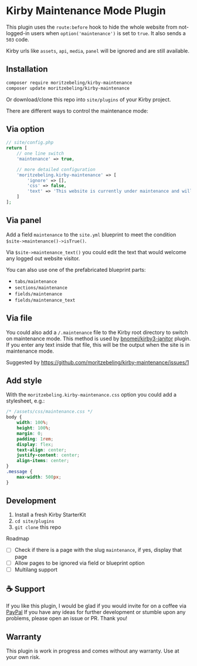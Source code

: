 # Kirby Maintenance Mode Plugin

This plugin uses the `route:before` hook to hide the whole website from not-logged-in users when `option('maintenance')` is set to `true`. It also sends a `503` code.

Kirby urls like `assets`, `api`, `media`, `panel` will be ignored and are still available.

## Installation

```bash
composer require moritzebeling/kirby-maintenance
composer update moritzebeling/kirby-maintenance
```

Or download/clone this repo into `site/plugins` of your Kirby project.

There are different ways to control the maintenance mode:

## Via option

```php
// site/config.php
return [
    // one line switch
    'maintenance' => true,

    // more detailed configuration
    'moritzebeling.kirby-maintenance' => [
        'ignore' => [],
        'css' => false,
        'text' => 'This website is currently under maintenance and will be back online soon.',
    ]
];
```

## Via panel

Add a field `maintenance` to the `site.yml` blueprint to meet the condition `$site->maintenance()->isTrue()`.

Via `$site->maintenance_text()` you could edit the text that would welcome any logged out website visitor.

You can also use one of the prefabricated blueprint parts:

- `tabs/maintenance`
- `sections/maintenance`
- `fields/maintenance`
- `fields/maintenance_text`

## Via file

You could also add a `/.maintenance` file to the Kirby root directory to switch on maintenance mode. This method is used by [bnomei/kirby3-janitor](https://github.com/bnomei/kirby3-janitor) plugin. If you enter any text inside that file, this will be the output when the site is in maintenance mode.

Suggested by https://github.com/moritzebeling/kirby-maintenance/issues/1

## Add style

With the `moritzebeling.kirby-maintenance.css` option you could add a stylesheet, e.g.:

```css
/* /assets/css/maintenance.css */
body {
    width: 100%;
    height: 100%;
    margin: 0;
    padding: 1rem;
    display: flex;
    text-align: center;
    justify-content: center;
    align-items: center;
}
.message {
    max-width: 500px;
}
```

## Development

1. Install a fresh Kirby StarterKit
2. `cd site/plugins`
3. `git clone` this repo

Roadmap
- [ ] Check if there is a page with the slug `maintenance`, if yes, display that page
- [ ] Allow pages to be ignored via field or blueprint option
- [ ] Multilang support

## ☕️ Support

If you like this plugin, I would be glad if you would invite for on a coffee via [PayPal](http://more.moritzebeling.com/support)
If you have any ideas for further development or stumble upon any problems, please open an issue or PR. Thank you!

## Warranty

This plugin is work in progress and comes without any warranty. Use at your own risk.
